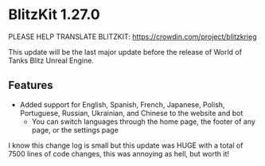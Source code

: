 # BlitzKit 1.27.0

PLEASE HELP TRANSLATE BLITZKIT: https://crowdin.com/project/blitzkrieg

This update will be the last major update before the release of World of Tanks Blitz Unreal Engine.

## Features

- Added support for English, Spanish, French, Japanese, Polish, Portuguese, Russian, Ukrainian, and Chinese to the website and bot
  - You can switch languages through the home page, the footer of any page, or the settings page

I know this change log is small but this update was HUGE with a total of 7500 lines of code changes, this was annoying as hell, but worth it!
